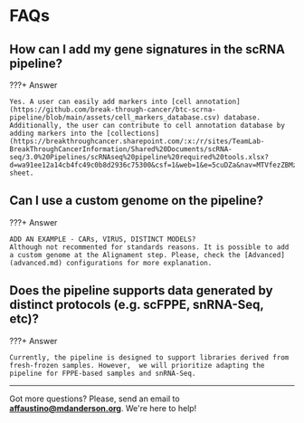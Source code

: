 # FAQs

## How can I add my gene signatures in the scRNA pipeline?

???+ Answer

    Yes. A user can easily add markers into [cell annotation](https://github.com/break-through-cancer/btc-scrna-pipeline/blob/main/assets/cell_markers_database.csv) database. Additionally, the user can contribute to cell annotation database by adding markers into the [collections](https://breakthroughcancer.sharepoint.com/:x:/r/sites/TeamLab-BreakThroughCancerInformation/Shared%20Documents/scRNA-seq/3.0%20Pipelines/scRNAseq%20pipeline%20required%20tools.xlsx?d=wa91ee12a14cb4fc49c0b8d2936c75300&csf=1&web=1&e=5cuDZa&nav=MTVfezZBMzNGQkYzLTYxQjQtNEQ5RS05Rjg1LUYwMUUzQkYxNTE1OX0) sheet.

## Can I use a custom genome on the pipeline?

???+ Answer

    ADD AN EXAMPLE - CARs, VIRUS, DISTINCT MODELS?
    Although not recommented for standards reasons. It is possible to add a custom genome at the Alignament step. Please, check the [Advanced](advanced.md) configurations for more explanation.

## Does the pipeline supports data generated by distinct protocols (e.g. scFPPE, snRNA-Seq, etc)?

???+ Answer

    Currently, the pipeline is designed to support libraries derived from fresh-frozen samples. However,  we will prioritize adapting the pipeline for FPPE-based samples and snRNA-Seq.

---

Got more questions? Please, send an email to **affaustino@mdanderson.org**. We're here to help!